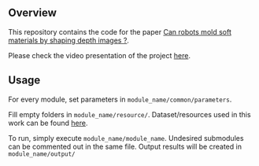 ## Overview

This repository contains the code for the paper [Can robots mold soft materials by shaping depth images ?]().

Please check the video presentation of the project [here](https://seafile.lirmm.fr/f/a6330717578b4463ad79/).

## Usage

For every module, set parameters in `module_name/common/parameters`. 

Fill empty folders in `module_name/resource/`. Dataset/resources used in this work can be found [here]().

To run, simply execute `module_name/module_name`. Undesired submodules can be commented out in the same file. Output results will be created in `module_name/output/`

